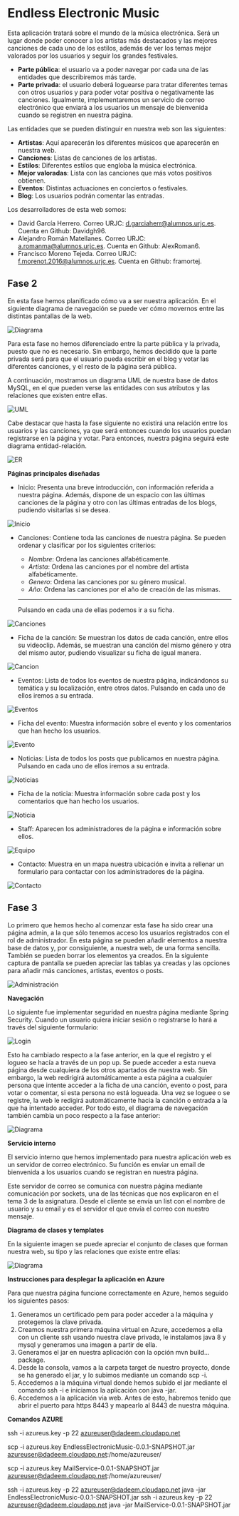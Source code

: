 # Endless Electronic Music #
Esta aplicación tratará sobre el mundo de la música electrónica. Será un lugar donde poder conocer a los artistas más destacados y las mejores canciones de cada uno de los estilos, además de ver los temas mejor valorados por los usuarios y seguir los grandes festivales. 
- **Parte pública**: el usuario va a poder navegar por cada una de las entidades que describiremos más tarde. 
- **Parte privada**: el usuario deberá loguearse para tratar diferentes temas con otros usuarios y para poder votar positiva o negativamente las canciones. Igualmente, implementaremos un servicio de correo electrónico que enviará a los usuarios un mensaje de bienvenida cuando se registren en nuestra página.

Las entidades que se pueden distinguir en nuestra web son las siguientes:
- **Artistas**: Aquí aparecerán los diferentes músicos que aparecerán en nuestra web.
- **Canciones**: Listas de canciones de los artistas.
- **Estilos**: Diferentes estilos que engloba la música electrónica.
- **Mejor valoradas**: Lista con las canciones que más votos positivos obtienen.
- **Eventos**: Distintas actuaciones en conciertos o festivales.
- **Blog**: Los usuarios podrán comentar las entradas.

Los desarrolladores de esta web somos:
- David García Herrero. Correo URJC: d.garciaherr@alumnos.urjc.es. Cuenta en Github: Davidgh96.
- Alejandro Román Matellanes. Correo URJC: a.romanma@alumnos.urjc.es. Cuenta en Github: AlexRoman6.
- Francisco Moreno Tejeda. Correo URJC: f.morenot.2016@alumnos.urjc.es. Cuenta en Github: framortej.

## Fase 2 ##
En esta fase hemos planificado cómo va a ser nuestra aplicación. En el siguiente diagrama de navegación se puede ver cómo movernos entre las distintas pantallas de la web. 

![Diagrama](http://i.imgur.com/j9C1Xiy.png "De navegacion")

Para esta fase no hemos diferenciado entre la parte pública y la privada, puesto que no es necesario. Sin embargo, hemos decidido que la parte privada será para que el usuario pueda escribir en el blog y votar las diferentes canciones, y el resto de la página será pública.

A continuación, mostramos un diagrama UML de nuestra base de datos MySQL, en el que pueden verse las entidades con sus atributos y las relaciones que existen entre ellas.

![UML](http://i.imgur.com/yKX12c3.png "UML")

Cabe destacar que hasta la fase siguiente no existirá una relación entre los usuarios y las canciones, ya que será entonces cuando los usuarios puedan registrarse en la página y votar. Para entonces, nuestra página seguirá este diagrama entidad-relación.

![ER](http://i.imgur.com/FjMDqZd.jpg "ER")

**Páginas principales diseñadas**

- Inicio: Presenta una breve introducción, con información referida a nuestra página. Además, dispone de un espacio con las últimas canciones de la página y otro con las últimas entradas de los blogs, pudiendo visitarlas si se desea.

![Inicio](http://i.imgur.com/LjmkAsT.jpg "Inicio")

- Canciones: Contiene toda las canciones de nuestra página. Se pueden ordenar y clasificar por los siguientes criterios:

     - *Nombre*: Ordena las canciones alfabéticamente.
     - *Artista*: Ordena las canciones por el nombre del artista alfabéticamente.
     - *Genero*: Ordena las canciones por su género musical.
     - *Año*: Ordena las canciones por el año de creación de las mismas.
     ---    
     Pulsando en cada una de ellas podemos ir a su ficha.

![Canciones](http://i.imgur.com/DdpmeQ5.jpg "Canciones")

- Ficha de la canción: Se muestran los datos de cada canción, entre ellos su videoclip. Además, se muestran una canción del mismo género y otra del mismo autor, pudiendo visualizar su ficha de igual manera.

![Cancion](http://i.imgur.com/Jfpfg9Q.jpg "Cancion")

- Eventos: Lista de todos los eventos de nuestra página, indicándonos su temática y su localización, entre otros datos. Pulsando en cada uno de ellos iremos a su entrada.

![Eventos](http://i.imgur.com/TztmdCU.jpg "Eventos")

- Ficha del evento: Muestra información sobre el evento y los comentarios que han hecho los usuarios.

![Evento](http://i.imgur.com/n02E5ic.jpg "Evento")

- Noticias: Lista de todos los posts que publicamos en nuestra página. Pulsando en cada uno de ellos iremos a su entrada.

![Noticias](http://i.imgur.com/NRAemwd.jpg "Noticias")

- Ficha de la noticia: Muestra información sobre cada post y los comentarios que han hecho los usuarios.

![Noticia](http://i.imgur.com/nRIRsfc.jpg "Noticia")

- Staff: Aparecen los administradores de la página e información sobre ellos.

![Equipo](http://i.imgur.com/OjvB9XY.jpg "Equipo")

- Contacto: Muestra en un mapa nuestra ubicación e invita a rellenar un formulario para contactar con los administradores de la página.

![Contacto](http://i.imgur.com/WTXDibZ.jpg "Contacto")

## Fase 3 ##
Lo primero que hemos hecho al comenzar esta fase ha sido crear una página admin, a la que sólo tenemos acceso los usuarios registrados con el rol de administrador. En esta página se pueden añadir elementos a nuestra base de datos y, por consiguiente, a nuestra web, de una forma sencilla. También se pueden borrar los elementos ya creados. En la siguiente captura de pantalla se pueden apreciar las tablas ya creadas y las opciones para añadir más canciones, artistas, eventos o posts.

![Administración](http://i.imgur.com/e6kpTgE.jpg "Admin")

**Navegación**

Lo siguiente fue implementar seguridad en nuestra página mediante Spring Security. Cuando un usuario quiera iniciar sesión o registrarse lo hará a través del siguiente formulario:

![Login](http://i.imgur.com/ZvZ261I.jpg "Registro")

Esto ha cambiado respecto a la fase anterior, en la que el registro y el logueo se hacía a través de un pop up.
Se puede acceder a esta nueva página desde cualquiera de los otros apartados de nuestra web. Sin embargo, la web redirigirá automáticamente a esta página a cualquier persona que intente acceder a la ficha de una canción, evento o post, para votar o comentar, si esta persona no está logueada. Una vez se loguee o se registre, la web le redigirá automáticamente hacia la canción o entrada a la que ha intentado acceder.
Por todo esto, el diagrama de navegación también cambia un poco respecto a la fase anterior:

![Diagrama](http://i.imgur.com/BCoOizX.jpg "Nuevo")

**Servicio interno**

El servicio interno que hemos implementado para nuestra aplicación web es un servidor de correo electrónico. Su función es enviar un email de bienvenida a los usuarios cuando se registran en nuestra página.

Este servidor de correo se comunica con nuestra página mediante comunicación por sockets, una de las técnicas que nos explicaron en el tema 3 de la asignatura. Desde el cliente se envía un list con el nombre de usuario y su email y es el servidor el que envía el correo con nuestro mensaje.

**Diagrama de clases y templates**

En la siguiente imagen se puede apreciar el conjunto de clases que forman nuestra web, su tipo y las relaciones que existe entre ellas:

![Diagrama](http://i.imgur.com/HijSInk.jpg "De clases")

**Instrucciones para desplegar la aplicación en Azure**

Para que nuestra página funcione correctamente en Azure, hemos seguido los siguientes pasos:

1. Generamos un certificado pem para poder acceder a la máquina y protegemos la clave privada.
2. Creamos nuestra primera máquina virtual en Azure, accedemos a ella con un cliente ssh usando nuestra clave privada, le instalamos java 8 y mysql y generamos una imagen a partir de ella.
3. Generamos el jar en nuestra aplicación con la opción mvn build... package.
4. Desde la consola, vamos a la carpeta target de nuestro proyecto, donde se ha generado el jar, y lo subimos mediante un comando scp -i.
5. Accedemos a la máquina virtual donde hemos subido el jar mediante el comando ssh -i e iniciamos la aplicación con java -jar.
6. Accedemos a la aplicación via web. Antes de esto, habremos tenido que abrir el puerto para https 8443 y mapearlo al 8443 de nuestra máquina.

**Comandos AZURE**

ssh -i azureus.key -p 22 azureuser@dadeem.cloudapp.net

scp -i azureus.key EndlessElectronicMusic-0.0.1-SNAPSHOT.jar azureuser@dadeem.cloudapp.net:/home/azureuser/

scp -i azureus.key MailService-0.0.1-SNAPSHOT.jar azureuser@dadeem.cloudapp.net:/home/azureuser/


ssh -i azureus.key -p 22 azureuser@dadeem.cloudapp.net java -jar EndlessElectronicMusic-0.0.1-SNAPSHOT.jar
ssh -i azureus.key -p 22 azureuser@dadeem.cloudapp.net java -jar MailService-0.0.1-SNAPSHOT.jar
